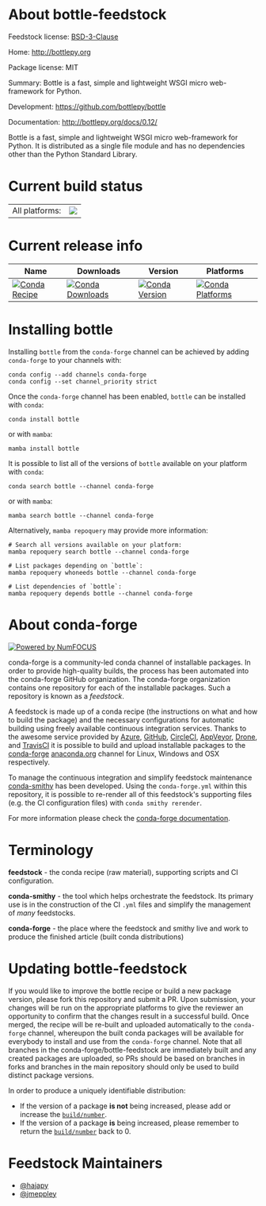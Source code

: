 About bottle-feedstock
======================

Feedstock license: [BSD-3-Clause](https://github.com/conda-forge/bottle-feedstock/blob/main/LICENSE.txt)

Home: http://bottlepy.org

Package license: MIT

Summary: Bottle is a fast, simple and lightweight WSGI micro web-framework for Python.

Development: https://github.com/bottlepy/bottle

Documentation: http://bottlepy.org/docs/0.12/

Bottle is a fast, simple and lightweight WSGI micro web-framework for Python.
It is distributed as a single file module and has no dependencies other than the Python Standard Library.


Current build status
====================


<table><tr><td>All platforms:</td>
    <td>
      <a href="https://dev.azure.com/conda-forge/feedstock-builds/_build/latest?definitionId=3745&branchName=main">
        <img src="https://dev.azure.com/conda-forge/feedstock-builds/_apis/build/status/bottle-feedstock?branchName=main">
      </a>
    </td>
  </tr>
</table>

Current release info
====================

| Name | Downloads | Version | Platforms |
| --- | --- | --- | --- |
| [![Conda Recipe](https://img.shields.io/badge/recipe-bottle-green.svg)](https://anaconda.org/conda-forge/bottle) | [![Conda Downloads](https://img.shields.io/conda/dn/conda-forge/bottle.svg)](https://anaconda.org/conda-forge/bottle) | [![Conda Version](https://img.shields.io/conda/vn/conda-forge/bottle.svg)](https://anaconda.org/conda-forge/bottle) | [![Conda Platforms](https://img.shields.io/conda/pn/conda-forge/bottle.svg)](https://anaconda.org/conda-forge/bottle) |

Installing bottle
=================

Installing `bottle` from the `conda-forge` channel can be achieved by adding `conda-forge` to your channels with:

```
conda config --add channels conda-forge
conda config --set channel_priority strict
```

Once the `conda-forge` channel has been enabled, `bottle` can be installed with `conda`:

```
conda install bottle
```

or with `mamba`:

```
mamba install bottle
```

It is possible to list all of the versions of `bottle` available on your platform with `conda`:

```
conda search bottle --channel conda-forge
```

or with `mamba`:

```
mamba search bottle --channel conda-forge
```

Alternatively, `mamba repoquery` may provide more information:

```
# Search all versions available on your platform:
mamba repoquery search bottle --channel conda-forge

# List packages depending on `bottle`:
mamba repoquery whoneeds bottle --channel conda-forge

# List dependencies of `bottle`:
mamba repoquery depends bottle --channel conda-forge
```


About conda-forge
=================

[![Powered by
NumFOCUS](https://img.shields.io/badge/powered%20by-NumFOCUS-orange.svg?style=flat&colorA=E1523D&colorB=007D8A)](https://numfocus.org)

conda-forge is a community-led conda channel of installable packages.
In order to provide high-quality builds, the process has been automated into the
conda-forge GitHub organization. The conda-forge organization contains one repository
for each of the installable packages. Such a repository is known as a *feedstock*.

A feedstock is made up of a conda recipe (the instructions on what and how to build
the package) and the necessary configurations for automatic building using freely
available continuous integration services. Thanks to the awesome service provided by
[Azure](https://azure.microsoft.com/en-us/services/devops/), [GitHub](https://github.com/),
[CircleCI](https://circleci.com/), [AppVeyor](https://www.appveyor.com/),
[Drone](https://cloud.drone.io/welcome), and [TravisCI](https://travis-ci.com/)
it is possible to build and upload installable packages to the
[conda-forge](https://anaconda.org/conda-forge) [anaconda.org](https://anaconda.org/)
channel for Linux, Windows and OSX respectively.

To manage the continuous integration and simplify feedstock maintenance
[conda-smithy](https://github.com/conda-forge/conda-smithy) has been developed.
Using the ``conda-forge.yml`` within this repository, it is possible to re-render all of
this feedstock's supporting files (e.g. the CI configuration files) with ``conda smithy rerender``.

For more information please check the [conda-forge documentation](https://conda-forge.org/docs/).

Terminology
===========

**feedstock** - the conda recipe (raw material), supporting scripts and CI configuration.

**conda-smithy** - the tool which helps orchestrate the feedstock.
                   Its primary use is in the construction of the CI ``.yml`` files
                   and simplify the management of *many* feedstocks.

**conda-forge** - the place where the feedstock and smithy live and work to
                  produce the finished article (built conda distributions)


Updating bottle-feedstock
=========================

If you would like to improve the bottle recipe or build a new
package version, please fork this repository and submit a PR. Upon submission,
your changes will be run on the appropriate platforms to give the reviewer an
opportunity to confirm that the changes result in a successful build. Once
merged, the recipe will be re-built and uploaded automatically to the
`conda-forge` channel, whereupon the built conda packages will be available for
everybody to install and use from the `conda-forge` channel.
Note that all branches in the conda-forge/bottle-feedstock are
immediately built and any created packages are uploaded, so PRs should be based
on branches in forks and branches in the main repository should only be used to
build distinct package versions.

In order to produce a uniquely identifiable distribution:
 * If the version of a package **is not** being increased, please add or increase
   the [``build/number``](https://docs.conda.io/projects/conda-build/en/latest/resources/define-metadata.html#build-number-and-string).
 * If the version of a package **is** being increased, please remember to return
   the [``build/number``](https://docs.conda.io/projects/conda-build/en/latest/resources/define-metadata.html#build-number-and-string)
   back to 0.

Feedstock Maintainers
=====================

* [@hajapy](https://github.com/hajapy/)
* [@jmeppley](https://github.com/jmeppley/)

